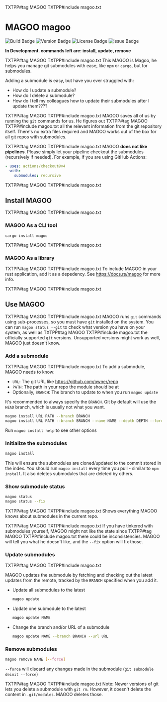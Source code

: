 TXTPP#tag MAGOO
TXTPP#include magoo.txt
# MAGOO magoo

![Build Badge](https://img.shields.io/github/actions/workflow/status/Pistonite/magoo/rust.yml)
![Version Badge](https://img.shields.io/crates/v/magoo)
![License Badge](https://img.shields.io/github/license/Pistonite/magoo)
![Issue Badge](https://img.shields.io/github/issues/Pistonite/magoo)

**In Development. commands left are: install, update, remove**

TXTPP#tag MAGOO
TXTPP#include magoo.txt
This MAGOO is Magoo, he helps you manage git submodules with ease, like `npm` or `cargo`, but for submodules.

Adding a submodule is easy, but have you ever struggled with:
- How do I update a submodule?
- How do I delete a submodule?
- How do I tell my colleagues how to update their submodules after I update them????

TXTPP#tag MAGOO
TXTPP#include magoo.txt
MAGOO saves all of us by running the `git` commands for us. He figures out
TXTPP#tag MAGOO
TXTPP#include magoo.txt
all the relevant information from the git repository itself. There's no extra files
required and MAGOO works out of the box for all git repos with submodules.

TXTPP#tag MAGOO
TXTPP#include magoo.txt
MAGOO **does not like pipelines**. Please simply let your pipeline
checkout the submodules (recursively if needed). For example, if you are using GitHub Actions:
```yaml
- uses: actions/checkout@v4
  with:
    submodules: recursive
```

TXTPP#tag MAGOO
TXTPP#include magoo.txt

## Install MAGOO

TXTPP#tag MAGOO
TXTPP#include magoo.txt
### MAGOO As a CLI tool
```
cargo install magoo
```

TXTPP#tag MAGOO
TXTPP#include magoo.txt
### MAGOO As a library
TXTPP#tag MAGOO
TXTPP#include magoo.txt
To include MAGOO in your rust application, add it as a depedency. See https://docs.rs/magoo for more info.

TXTPP#tag MAGOO
TXTPP#include magoo.txt
## Use MAGOO

TXTPP#tag MAGOO
TXTPP#include magoo.txt
MAGOO runs `git` commands using sub-processes, so you must have `git` installed on the system.
You can run `magoo status --git` to check what version you have on your system, as well as
TXTPP#tag MAGOO
TXTPP#include magoo.txt
the officially supported `git` versions. Unsupported versions might work as well, MAGOO just doesn't know.


### Add a submodule
TXTPP#tag MAGOO
TXTPP#include magoo.txt
To add a submodule, MAGOO needs to know:
- `URL`: The git URL like https://github.com/owner/repo
- `PATH`: The path in your repo the module should be at
- Optionally, `BRANCH`: The branch to update to when you run `magoo update`

It's recommended to always specify the `BRANCH`. Git by default will use the `HEAD` branch, which
is usually not what you want.

```bash
magoo install URL PATH --branch BRANCH
magoo install URL PATH --branch BRANCH --name NAME --depth DEPTH --force
```

Run `magoo install help` to see other options

### Initialize the submodules
```bash
magoo install
```
This will ensure the submodules are cloned/updated to the commit stored in the index.
You should run `magoo install` every time you pull - similar to `npm install`. 
It also deletes submodules that are deleted by others.

### Show submodule status
```bash
magoo status
magoo status --fix
```
TXTPP#tag MAGOO
TXTPP#include magoo.txt
Shows everything MAGOO knows about submodules in the current repo.

TXTPP#tag MAGOO
TXTPP#include magoo.txt
If you have tinkered with submodules yourself, MAGOO might not like the state since
TXTPP#tag MAGOO
TXTPP#include magoo.txt
there could be inconsistencies. MAGOO will tell you what he doesn't like, and the `--fix` option will fix those.

### Update submodules
TXTPP#tag MAGOO
TXTPP#include magoo.txt

MAGOO updates the submodule by fetching and checking out the latest updates from the remote, tracked by
the `BRANCH` specified when you add it.

- Update all submodules to the latest
   ```bash
   magoo update
   ```
- Update one submodule to the latest
   ```bash
   magoo update NAME
   ```
- Change the branch and/or URL of a submodule
   ```bash
   magoo update NAME --branch BRANCH --url URL
   ```

### Remove submodules
```bash
magoo remove NAME [--force]
```
`--force` will discard any changes made in the submodule (`git submodule deinit --force`)

TXTPP#tag MAGOO
TXTPP#include magoo.txt
Note: Newer versions of git lets you delete a submodule with `git rm`. However, it doesn't delete the content in
`.git/modules`. MAGOO deletes those.
